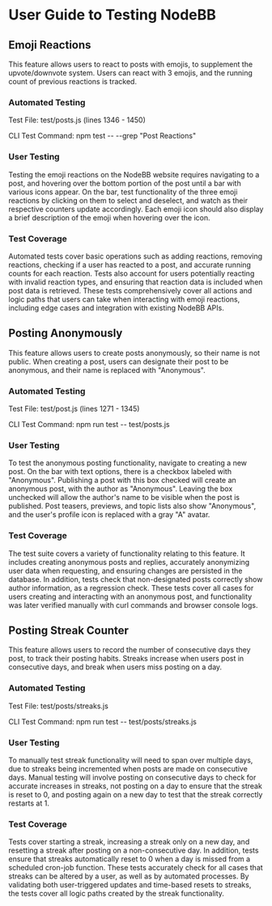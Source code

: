 <!-- In this file, provide a detailed outline of how to use and user test your new feature(s)
You should also provide a link/description of where your added automated tests can be found, along with a description of what is being tested and why you believe the tests are sufficient for covering the changes that you have made -->

# User Guide to Testing NodeBB

## Emoji Reactions
This feature allows users to react to posts with emojis, to supplement the upvote/downvote system. Users can react with 3 emojis, and the running count of previous reactions is tracked. 
### Automated Testing
Test File: test/posts.js (lines 1346 - 1450)

CLI Test Command: npm test -- --grep "Post Reactions"
### User Testing
Testing the emoji reactions on the NodeBB website requires navigating to a post, and hovering over the bottom portion of the post until a bar with various icons appear. On the bar, test functionality of the three emoji reactions by clicking on them to select and deselect, and watch as their respective counters update accordingly. Each emoji icon should also display a brief description of the emoji when hovering over the icon. 
### Test Coverage
Automated tests cover basic operations such as adding reactions, removing reactions, checking if a user has reacted to a post, and accurate running counts for each reaction. Tests also account for users potentially reacting with invalid reaction types, and ensuring that reaction data is included when post data is retrieved. These tests comprehensively cover all actions and logic paths that users can take when interacting with emoji reactions, including edge cases and integration with existing NodeBB APIs. 

## Posting Anonymously
This feature allows users to create posts anonymously, so their name is not public. When creating a post, users can designate their post to be anonymous, and their name is replaced with "Anonymous". 

### Automated Testing
Test File: test/post.js (lines 1271 - 1345)

CLI Test Command: npm run test -- test/posts.js
### User Testing
To test the anonymous posting functionality, navigate to creating a new post. On the bar with text options, there is a checkbox labeled with "Anonymous". Publishing a post with this box checked will create an anonymous post, with the author as "Anonymous". Leaving the box unchecked will allow the author's name to be visible when the post is published. Post teasers, previews, and topic lists also show "Anonymous", and the user's profile icon is replaced with a gray "A" avatar. 
### Test Coverage
The test suite covers a variety of functionality relating to this feature. It includes creating anonymous posts and replies, accurately anonymizing user data when requesting, and ensuring changes are persisted in the database. In addition, tests check that non-designated posts correctly show author information, as a regression check. These tests cover all cases for users creating and interacting with an anonymous post, and functionality was later verified manually with curl commands and browser console logs. 

## Posting Streak Counter
This feature allows users to record the number of consecutive days they post, to track their posting habits. Streaks increase when users post in consecutive days, and break when users miss posting on a day. 

### Automated Testing
Test File: test/posts/streaks.js

CLI Test Command: npm run test -- test/posts/streaks.js
### User Testing
To manually test streak functionality will need to span over multiple days, due to streaks being incremented when posts are made on consecutive days. Manual testing will involve posting on consecutive days to check for accurate increases in streaks, not posting on a day to ensure that the streak is reset to 0, and posting again on a new day to test that the streak correctly restarts at 1. 
### Test Coverage
Tests cover starting a streak, increasing a streak only on a new day, and resetting a streak after posting on a non-consecutive day. In addition, tests ensure that streaks automatically reset to 0 when a day is missed from a scheduled cron-job function. These tests accurately check for all cases that streaks can be altered by a user, as well as by automated processes. By validating both user-triggered updates and time-based resets to streaks, the tests cover all logic paths created by the streak functionality. 